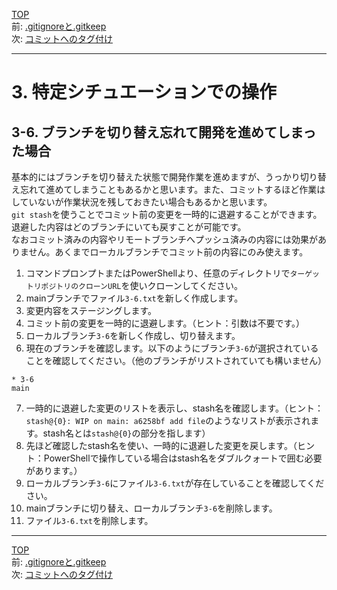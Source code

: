 [TOP](../README.md)   
前: [.gitignoreと.gitkeep](./ignore-keep.md)  
次: [コミットへのタグ付け](./tag.md)  

---

# 3. 特定シチュエーションでの操作
## 3-6. ブランチを切り替え忘れて開発を進めてしまった場合
基本的にはブランチを切り替えた状態で開発作業を進めますが、うっかり切り替え忘れて進めてしまうこともあるかと思います。また、コミットするほど作業はしていないが作業状況を残しておきたい場合もあるかと思います。  
`git stash`を使うことでコミット前の変更を一時的に退避することができます。退避した内容はどのブランチにいても戻すことが可能です。  
なおコミット済みの内容やリモートブランチへプッシュ済みの内容には効果がありません。あくまでローカルブランチでコミット前の内容にのみ使えます。  

1. コマンドプロンプトまたはPowerShellより、任意のディレクトリで`ターゲットリポジトリのクローンURL`を使いクローンしてください。
2. mainブランチでファイル`3-6.txt`を新しく作成します。
3. 変更内容をステージングします。
4. コミット前の変更を一時的に退避します。（ヒント：引数は不要です。）
5. ローカルブランチ`3-6`を新しく作成し、切り替えます。
6. 現在のブランチを確認します。以下のようにブランチ`3-6`が選択されていることを確認してください。（他のブランチがリストされていても構いません）
```
* 3-6
main
```
7. 一時的に退避した変更のリストを表示し、stash名を確認します。（ヒント：`stash@{0}: WIP on main: a6258bf add file`のようなリストが表示されます。stash名とは`stash@{0}`の部分を指します）
8. 先ほど確認したstash名を使い、一時的に退避した変更を戻します。（ヒント：PowerShellで操作している場合はstash名をダブルクォートで囲む必要があります。）
9. ローカルブランチ`3-6`にファイル`3-6.txt`が存在していることを確認してください。
10.  mainブランチに切り替え、ローカルブランチ`3-6`を削除します。
11.  ファイル`3-6.txt`を削除します。


--- 

[TOP](../README.md)   
前: [.gitignoreと.gitkeep](./ignore-keep.md)  
次: [コミットへのタグ付け](./tag.md)  